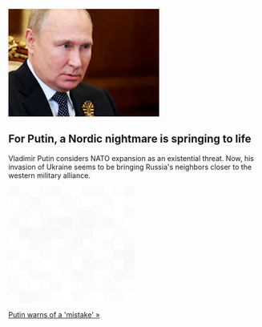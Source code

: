 
![For Putin, a Nordic nightmare is springing to life](./20220516055856.png)
## For Putin, a Nordic nightmare is springing to life

Vladimir Putin considers NATO expansion as an existential threat. Now, his invasion of Ukraine seems to be bringing Russia's neighbors closer to the western military alliance.

![pic](../square_bg.png)

[Putin warns of a 'mistake' »](https://www.yahoo.com/news/putin-nordic-nightmare-springing-life-145620414.html)
